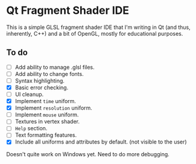 # Qt Fragment Shader IDE
This is a simple GLSL fragment shader IDE that I'm writing in Qt (and thus, inherently, C++) and a bit of OpenGL, mostly for educational purposes.

## To do
- [ ] Add ability to manage .glsl files.
- [ ] Add ability to change fonts.
- [ ] Syntax highlighting.
- [x] Basic error checking.
- [ ] UI cleanup.
- [x] Implement ```time``` uniform.
- [x] Implement ```resolution``` uniform.
- [ ] Implement ```mouse``` uniform.
- [ ] Textures in vertex shader.
- [ ] ```Help``` section.
- [ ] Text formatting features.
- [x] Include all uniforms and attributes by default. (not visible to the user)

Doesn't quite work on Windows yet. Need to do more debugging.